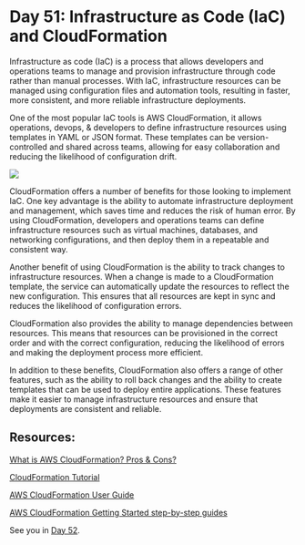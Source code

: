 # Day 51: Infrastructure as Code (IaC) and CloudFormation

Infrastructure as code (IaC) is a process that allows developers and operations teams to manage and provision infrastructure through code rather than manual processes. With IaC, infrastructure resources can be managed using configuration files and automation tools, resulting in faster, more consistent, and more reliable infrastructure deployments.

One of the most popular IaC tools is AWS CloudFormation, it allows operations, devops, & developers to define infrastructure resources using templates in YAML or JSON format. These templates can be version-controlled and shared across teams, allowing for easy collaboration and reducing the likelihood of configuration drift.

![](images/day51-1.png)  

CloudFormation offers a number of benefits for those looking to implement IaC. One key advantage is the ability to automate infrastructure deployment and management, which saves time and reduces the risk of human error. By using CloudFormation, developers and operations teams can define infrastructure resources such as virtual machines, databases, and networking configurations, and then deploy them in a repeatable and consistent way.

Another benefit of using CloudFormation is the ability to track changes to infrastructure resources. When a change is made to a CloudFormation template, the service can automatically update the resources to reflect the new configuration. This ensures that all resources are kept in sync and reduces the likelihood of configuration errors.

CloudFormation also provides the ability to manage dependencies between resources. This means that resources can be provisioned in the correct order and with the correct configuration, reducing the likelihood of errors and making the deployment process more efficient.

In addition to these benefits, CloudFormation also offers a range of other features, such as the ability to roll back changes and the ability to create templates that can be used to deploy entire applications. These features make it easier to manage infrastructure resources and ensure that deployments are consistent and reliable.

## Resources:

[What is AWS CloudFormation? Pros & Cons?](https://youtu.be/0Sh9OySCyb4)

[CloudFormation Tutorial](https://www.youtube.com/live/gJjHK28b0cM)

[AWS CloudFormation User Guide](https://docs.aws.amazon.com/AWSCloudFormation/latest/UserGuide/Welcome.html)

[AWS CloudFormation Getting Started step-by-step guides](https://aws.amazon.com/cloudformation/getting-started/) 

See you in [Day 52](day52.md).
